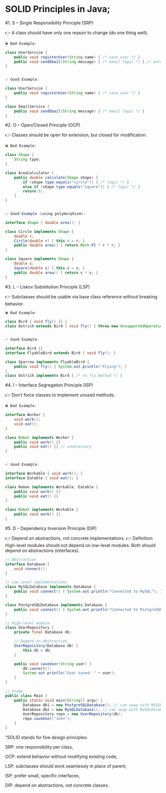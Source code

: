 SOLID Principles in Java;
============================================
#1. S – Single Responsibility Principle (SRP)

👉 A class should have only one reason to change (do one thing well).
```java 
❌ Bad Example:

class UserService {
    public void registerUser(String name) { /* save user */ }
    public void sendEmail(String message) { /* email logic */ } // extra responsibility
}


✅ Good Example:

class UserService {
    public void registerUser(String name) { /* save user */ }
}

class EmailService {
    public void sendEmail(String message) { /* email logic */ }
}
```
#2. O – Open/Closed Principle (OCP)

👉 Classes should be open for extension, but closed for modification.
```java
❌ Bad Example:

class Shape {
    String type;
}

class AreaCalculator {
    public double calculate(Shape shape) {
        if (shape.type.equals("circle")) { /* logic */ }
        else if (shape.type.equals("square")) { /* logic */ }
        return 0;
    }
}


✅ Good Example (using polymorphism):

interface Shape { double area(); }

class Circle implements Shape {
    double r;
    Circle(double r) { this.r = r; }
    public double area() { return Math.PI * r * r; }
}

class Square implements Shape {
    double s;
    Square(double s) { this.s = s; }
    public double area() { return s * s; }
}
```
#3. L – Liskov Substitution Principle (LSP)

👉 Subclasses should be usable via base class reference without breaking behavior.
```java
❌ Bad Example:

class Bird { void fly() {} }
class Ostrich extends Bird { void fly() { throw new UnsupportedOperationException(); } }


✅ Good Example:

interface Bird {}
interface FlyableBird extends Bird { void fly(); }

class Sparrow implements FlyableBird {
    public void fly() { System.out.println("Flying"); }
}
class Ostrich implements Bird { /* no fly method */ }
```
#4. I – Interface Segregation Principle (ISP)

👉 Don’t force classes to implement unused methods.
```java
❌ Bad Example:

interface Worker {
    void work();
    void eat();
}

class Robot implements Worker {
    public void work() {}
    public void eat() {} // unnecessary
}


✅ Good Example:

interface Workable { void work(); }
interface Eatable { void eat(); }

class Human implements Workable, Eatable {
    public void work() {}
    public void eat() {}
}

class Robot implements Workable {
    public void work() {}
}
```
#5. D – Dependency Inversion Principle (DIP)

👉 Depend on abstractions, not concrete implementations.
👉 Definition:
High-level modules should not depend on low-level modules.
Both should depend on abstractions (interfaces).
```java
// Abstraction
interface Database {
    void connect();
}

// Low-level implementations
class MySQLDatabase implements Database {
    public void connect() { System.out.println("Connected to MySQL"); }
}

class PostgreSQLDatabase implements Database {
    public void connect() { System.out.println("Connected to PostgreSQL"); }
}

// High-level module
class UserRepository {
    private final Database db;

    // Depend on abstraction
    UserRepository(Database db) {
        this.db = db;
    }

    public void saveUser(String user) {
        db.connect();
        System.out.println("User saved: " + user);
    }
}

// Usage
public class Main {
    public static void main(String[] args) {
        Database db1 = new PostgreSQLDatabase(); // can swap with MySQLDatabase
        Database db2 = new MySQLDatabase(); // can swap with MySQLDatabase
        UserRepository repo = new UserRepository(db);
        repo.saveUser("John");
    }
}

```
“SOLID stands for five design principles:

SRP: one responsibility per class,

OCP: extend behavior without modifying existing code,

LSP: subclasses should work seamlessly in place of parent,

ISP: prefer small, specific interfaces,

DIP: depend on abstractions, not concrete classes.
